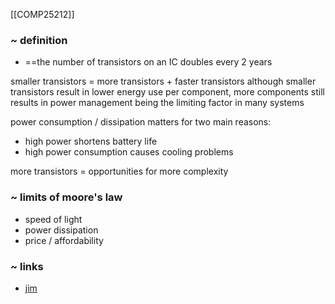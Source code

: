 [[COMP25212]]

### ~ definition
- ==the number of transistors on an IC doubles every 2 years

smaller transistors = more transistors + faster transistors
although smaller transistors result in lower energy use per component, more components still results in power management being the limiting factor in many systems

power consumption / dissipation matters for two main reasons:
- high power shortens battery life
- high power consumption causes cooling problems

more transistors = opportunities for more complexity

### ~ limits of moore's law
- speed of light
- power dissipation
- price / affordability

### ~ links
- [jim](https://online.manchester.ac.uk/bbcswebdav/pid-13877526-dt-content-rid-132936572_1/courses/I3132-COMP-25212-1221-2SE-001895/html/Moore.html)
